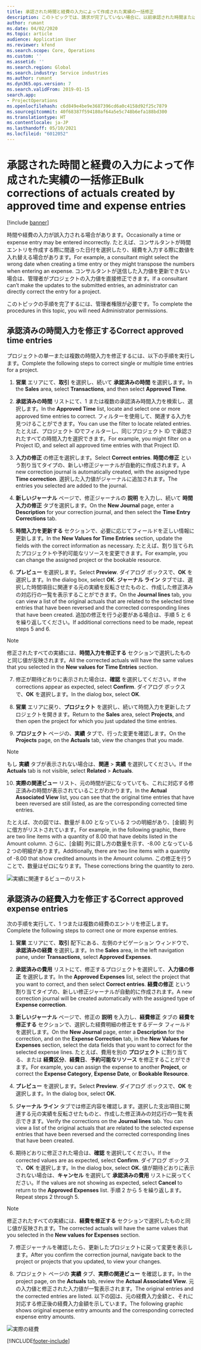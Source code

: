 ```yaml
---
title: 承認された時間と経費の入力によって作成された実績の一括修正
description: このトピックでは、請求が完了していない場合に、以前承認された時間または経費の入力を、管理者が単一または一括で修正する方法について説明します。
author: rumant
ms.date: 04/02/2020
ms.topic: article
audience: Application User
ms.reviewer: kfend
ms.search.scope: Core, Operations
ms.custom: ''
ms.assetid: ''
ms.search.region: Global
ms.search.industry: Service industries
ms.author: rumant
ms.dyn365.ops.version: 7
ms.search.validFrom: 2019-01-15
search.app:
- ProjectOperations
ms.openlocfilehash: c6d849e4be9e3687396cd6a0c4158d92f25c7879
ms.sourcegitcommit: 40f68387f594180af64a5e5c748b6efa188bd300
ms.translationtype: HT
ms.contentlocale: ja-JP
ms.lasthandoff: 05/10/2021
ms.locfileid: "6012052"
---
```

# <a name="bulk-corrections-of-actuals-created-by-approved-time-and-expense-entries"></a><span data-ttu-id="c95a9-103">承認された時間と経費の入力によって作成された実績の一括修正</span><span class="sxs-lookup"><span data-stu-id="c95a9-103">Bulk corrections of actuals created by approved time and expense entries</span></span>

[!include [banner](../includes/psa-now-project-operations.md)]

<span data-ttu-id="c95a9-104">時間や経費の入力が誤入力される場合があります。</span><span class="sxs-lookup"><span data-stu-id="c95a9-104">Occasionally a time or expense entry may be entered incorrectly.</span></span> <span data-ttu-id="c95a9-105">たとえば、コンサルタントが時間エントリを作成する際に間違った日付を選択したり、経費を入力する際に数値を入れ替える場合があります。</span><span class="sxs-lookup"><span data-stu-id="c95a9-105">For example, a consultant might select the wrong date when creating a time entry or they might transpose the numbers when entering an expense.</span></span> <span data-ttu-id="c95a9-106">コンサルタントが送信した入力値を更新できない場合は、管理者がプロジェクトの入力値を直接修正できます。</span><span class="sxs-lookup"><span data-stu-id="c95a9-106">If a consultant can’t make the updates to the submitted entries, an administrator can directly correct the entry for a project.</span></span>

<span data-ttu-id="c95a9-107">このトピックの手順を完了するには、管理者権限が必要です。</span><span class="sxs-lookup"><span data-stu-id="c95a9-107">To complete the procedures in this topic, you will need Administrator permissions.</span></span>

## <a name="correct-approved-time-entries"></a><span data-ttu-id="c95a9-108">承認済みの時間入力を修正する</span><span class="sxs-lookup"><span data-stu-id="c95a9-108">Correct approved time entries</span></span>     

<span data-ttu-id="c95a9-109">プロジェクトの単一または複数の時間入力を修正するには、以下の手順を実行します。</span><span class="sxs-lookup"><span data-stu-id="c95a9-109">Complete the following steps to correct single or multiple time entries for a project.</span></span>

1. <span data-ttu-id="c95a9-110">**営業** エリアにて、**取引** を選択し、続いて **承認済みの時間** を選択します。</span><span class="sxs-lookup"><span data-stu-id="c95a9-110">In the **Sales** area, select **Transactions**, and then select **Approved Time**.</span></span> 

2. <span data-ttu-id="c95a9-111">**承認済みの時間** リストにて、1 または複数の承認済み時間入力を検索し、選択します。</span><span class="sxs-lookup"><span data-stu-id="c95a9-111">In the **Approved Time** list, locate and select one or more approved time entries to correct.</span></span> <span data-ttu-id="c95a9-112">フィルターを使用して、関連する入力を見つけることができます。</span><span class="sxs-lookup"><span data-stu-id="c95a9-112">You can use the filter to locate related entries.</span></span> <span data-ttu-id="c95a9-113">たとえば、プロジェクト IDでフィルターし、同じプロジェクト ID で承認されたすべての時間入力を選択できます。</span><span class="sxs-lookup"><span data-stu-id="c95a9-113">For example, you might filter on a Project ID, and select all approved time entries with that Project ID.</span></span>

3. <span data-ttu-id="c95a9-114">**入力の修正** の修正を選択します。</span><span class="sxs-lookup"><span data-stu-id="c95a9-114">Select **Correct entries**.</span></span> <span data-ttu-id="c95a9-115">**時間の修正** という割り当てタイプの、新しい修正ジャーナルが自動的に作成されます。</span><span class="sxs-lookup"><span data-stu-id="c95a9-115">A new correction journal is automatically created, with the assigned type **Time correction**.</span></span> <span data-ttu-id="c95a9-116">選択した入力値がジャーナルに追加されます。</span><span class="sxs-lookup"><span data-stu-id="c95a9-116">The entries you selected are added to the journal.</span></span> 

4. <span data-ttu-id="c95a9-117">**新しいジャーナル** ページで、修正ジャーナルの **説明** を入力し、続いて **時間入力の修正** タブを選択します。</span><span class="sxs-lookup"><span data-stu-id="c95a9-117">On the **New Journal** page, enter a **Description** for your correction journal, and then select the **Time Entry Corrections** tab.</span></span>  
5. <span data-ttu-id="c95a9-118">**時間入力を更新する** セクションで、必要に応じてフィールドを正しい情報に更新します。</span><span class="sxs-lookup"><span data-stu-id="c95a9-118">In the **New Values for Time Entries** section, update the fields with the correct information as necessary.</span></span> <span data-ttu-id="c95a9-119">たとえば、割り当てられたプロジェクトや予約可能なリソースを変更できます。</span><span class="sxs-lookup"><span data-stu-id="c95a9-119">For example, you can change the assigned project or the bookable resource.</span></span>

6. <span data-ttu-id="c95a9-120">**プレビュー** を選択します。</span><span class="sxs-lookup"><span data-stu-id="c95a9-120">Select **Preview**.</span></span> <span data-ttu-id="c95a9-121">ダイアログ ボックスで、**OK** を選択します。</span><span class="sxs-lookup"><span data-stu-id="c95a9-121">In the dialog box, select **OK**.</span></span> <span data-ttu-id="c95a9-122">**ジャーナル ライン** タブでは、選択した時間項目に関連する元の実績を反転させたものと、作成した修正済みの対応行の一覧を表示することができます。</span><span class="sxs-lookup"><span data-stu-id="c95a9-122">On the **Journal lines** tab, you can view a list of the original actuals that are related to the selected time entries that have been reversed and the corrected corresponding lines that have been created.</span></span> <span data-ttu-id="c95a9-123">追加の修正を行う必要がある場合は、手順 5 と 6 を繰り返してください。</span><span class="sxs-lookup"><span data-stu-id="c95a9-123">If additional corrections need to be made, repeat steps 5 and 6.</span></span> 

> [!NOTE]
> <span data-ttu-id="c95a9-124">修正されたすべての実績には、**時間入力を修正する** セクションで選択したものと同じ値が反映されます。</span><span class="sxs-lookup"><span data-stu-id="c95a9-124">All the corrected actuals will have the same values that you selected in the **New values for Time Entries** section.</span></span>

7. <span data-ttu-id="c95a9-125">修正が期待どおりに表示された場合は、**確認** を選択してください。</span><span class="sxs-lookup"><span data-stu-id="c95a9-125">If the corrections appear as expected, select **Confirm**.</span></span> <span data-ttu-id="c95a9-126">ダイアログ ボックスで、**OK** を選択します。</span><span class="sxs-lookup"><span data-stu-id="c95a9-126">In the dialog box, select **OK**.</span></span>

8. <span data-ttu-id="c95a9-127">**営業** エリアに戻り、**プロジェクト** を選択し、続いて時間入力を更新したプロジェクトを開きます。</span><span class="sxs-lookup"><span data-stu-id="c95a9-127">Return to the **Sales** area, select **Projects**, and then open the project for which you just updated the time entries.</span></span> 

9. <span data-ttu-id="c95a9-128">**プロジェクト** ページの、**実績** タブで、行った変更を確認します。</span><span class="sxs-lookup"><span data-stu-id="c95a9-128">On the **Projects** page, on the **Actuals** tab, view the changes that you made.</span></span> 

> [!NOTE]
> <span data-ttu-id="c95a9-129">もし **実績** タブが表示されない場合は、**関連** > **実績** を選択してください。</span><span class="sxs-lookup"><span data-stu-id="c95a9-129">If the **Actuals** tab is not visible, select **Related** > **Actuals**.</span></span>  

10. <span data-ttu-id="c95a9-130">**実際の関連ビュー** リスト、元の時間が逆になっていても、これに対応する修正済みの時間が表示されていることがわかります。</span><span class="sxs-lookup"><span data-stu-id="c95a9-130">In the **Actual Associated View** list, you can see that the original time entries that have been reversed are still listed, as are the corresponding corrected time entries.</span></span> 

<span data-ttu-id="c95a9-131">たとえば、次の図では、数量が 8.00 となっている 2 つの明細があり、[金額] 列に借方がリストされています。</span><span class="sxs-lookup"><span data-stu-id="c95a9-131">For example, in the following graphic, there are two line items with a quantity of 8.00 that have debits listed in the Amount column.</span></span> <span data-ttu-id="c95a9-132">さらに、[金額] 列に貸し方の数量を示す、-8.00 となっている 2 つの明細があります。</span><span class="sxs-lookup"><span data-stu-id="c95a9-132">Additionally, there are two line items with a quantity of -8.00 that show credited amounts in the Amount column.</span></span> <span data-ttu-id="c95a9-133">この修正を行うことで、数量はゼロになります。</span><span class="sxs-lookup"><span data-stu-id="c95a9-133">These corrections bring the quantity to zero.</span></span>

![実績に関連するビューのリスト](https://github.com/MicrosoftDocs/dynamics-365-customer-engagement-pr/blob/bulk-corrections-actuals-created-by-approved-time-expense-entries.md/time-actuals.png)
 
## <a name="correct-approved-expense-entries"></a><span data-ttu-id="c95a9-135">承認済みの経費入力を修正する</span><span class="sxs-lookup"><span data-stu-id="c95a9-135">Correct approved expense entries</span></span>

<span data-ttu-id="c95a9-136">次の手順を実行して、1 つまたは複数の経費のエントリを修正します。</span><span class="sxs-lookup"><span data-stu-id="c95a9-136">Complete the following steps to correct one or more expense entries.</span></span> 

1. <span data-ttu-id="c95a9-137">**営業** エリアにて、**取引** 配下にある、左側のナビゲーション ウィンドウで、**承認済みの経費** を選択します。</span><span class="sxs-lookup"><span data-stu-id="c95a9-137">In the **Sales** area, in the left navigation pane, under **Transactions**, select **Approved Expenses**.</span></span>

2. <span data-ttu-id="c95a9-138">**承認済みの費用** リストにて、修正するプロジェクトを選択して、**入力値の修正** を選択します。</span><span class="sxs-lookup"><span data-stu-id="c95a9-138">In the **Approved Expenses** list, select the project that you want to correct, and then select **Correct entries**.</span></span> <span data-ttu-id="c95a9-139">**経費の修正** という割り当てタイプの、新しい修正ジャーナルが自動的に作成されます。</span><span class="sxs-lookup"><span data-stu-id="c95a9-139">A new correction journal will be created automatically with the assigned type of **Expense correction**.</span></span> 

3. <span data-ttu-id="c95a9-140">**新しいジャーナル** ページで、修正の **説明** を入力し、**経費修正** タブの **経費を修正する** セクションで、選択した経費明細の修正をするデータ フィールドを選択します。</span><span class="sxs-lookup"><span data-stu-id="c95a9-140">On the **New Journal** page, enter a **Description** for the correction, and on the **Expense Correction** tab, in the **New Values for Expenses** section, select the data fields that you want to correct for the selected expense lines.</span></span> <span data-ttu-id="c95a9-141">たとえば、費用を別の **プロジェクト** に割り当てる、または **経費区分**、**経費日**、**予約可能なリソース** を修正することができます。</span><span class="sxs-lookup"><span data-stu-id="c95a9-141">For example, you can assign the expense to another **Project**, or correct the **Expense Category**, **Expense Date**, or **Bookable Resource**.</span></span>

4. <span data-ttu-id="c95a9-142">**プレビュー** を選択します。</span><span class="sxs-lookup"><span data-stu-id="c95a9-142">Select **Preview**.</span></span> <span data-ttu-id="c95a9-143">ダイアログ ボックスで、**OK** を選択します。</span><span class="sxs-lookup"><span data-stu-id="c95a9-143">In the dialog box, select **OK**.</span></span> 

5. <span data-ttu-id="c95a9-144">**ジャーナル ライン** タブでは修正内容を確認します。選択した支出項目に関連する元の実績を反転させたものと、作成した修正済みの対応行の一覧を表示できます。</span><span class="sxs-lookup"><span data-stu-id="c95a9-144">Verify the corrections on the **Journal lines** tab. You can view a list of the original actuals that are related to the selected expense entries that have been reversed and the corrected corresponding lines that have been created.</span></span>

6. <span data-ttu-id="c95a9-145">期待どおりに修正された場合は、**確認** を選択してください。</span><span class="sxs-lookup"><span data-stu-id="c95a9-145">If the corrected values are as expected, select **Confirm**.</span></span> <span data-ttu-id="c95a9-146">ダイアログ ボックスで、**OK** を選択します。</span><span class="sxs-lookup"><span data-stu-id="c95a9-146">In the dialog box, select **OK.**</span></span> <span data-ttu-id="c95a9-147">値が期待どおりに表示されない場合は、**キャンセル** を選択して **承認済みの費用** リストに戻ってください。</span><span class="sxs-lookup"><span data-stu-id="c95a9-147">If the values are not showing as expected, select **Cancel** to return to the **Approved Expenses** list.</span></span> <span data-ttu-id="c95a9-148">手順 2 から 5 を繰り返します。</span><span class="sxs-lookup"><span data-stu-id="c95a9-148">Repeat steps 2 through 5.</span></span> 

> [!NOTE]
> <span data-ttu-id="c95a9-149">修正されたすべての実績には、**経費を修正する** セクションで選択したものと同じ値が反映されます。</span><span class="sxs-lookup"><span data-stu-id="c95a9-149">The corrected actuals will have the same values that you selected in the **New values for Expenses** section.</span></span>

7. <span data-ttu-id="c95a9-150">修正ジャーナルを確認したら、更新したプロジェクトに戻って変更を表示します。</span><span class="sxs-lookup"><span data-stu-id="c95a9-150">After you confirm the correction journal, navigate back to the project or projects that you updated, to view your changes.</span></span>  

8. <span data-ttu-id="c95a9-151">プロジェクト ページの **実績** タブ、**実際の関連ビュー** を確認します。</span><span class="sxs-lookup"><span data-stu-id="c95a9-151">In the project page, on the **Actuals** tab, review the **Actual Associated View**.</span></span> <span data-ttu-id="c95a9-152">元の入力値と修正された入力値が一覧表示されます。</span><span class="sxs-lookup"><span data-stu-id="c95a9-152">The original entries and the corrected entries are listed.</span></span> <span data-ttu-id="c95a9-153">以下の図は、元の経費入力金額と、それに対応する修正後の経費入力金額を示しています。</span><span class="sxs-lookup"><span data-stu-id="c95a9-153">The following graphic shows original expense entry amounts and the corresponding corrected expense entry amounts.</span></span> 

![実際の経費](https://user-images.githubusercontent.com/60806505/77122219-4cd52900-69fa-11ea-8349-ccd2ffebf640.png)


[!INCLUDE[footer-include](../includes/footer-banner.md)]